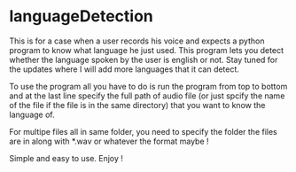 # languageDetection
This is for a case when a user records his voice and expects a python program to know what language he just used. This program lets you detect whether the language spoken by the user is english or not. Stay tuned for the updates where I will add more languages that it can detect. 

To use the program all you have to do is run the program from top to bottom and at the last line specify the full path of audio file (or just spcify the name of the file if the file is in the same directory) that you want to know the language of.

For multipe files all in same folder, you need to specify the folder the files are in along with *.wav or whatever the format maybe !

Simple and easy to use. Enjoy !
